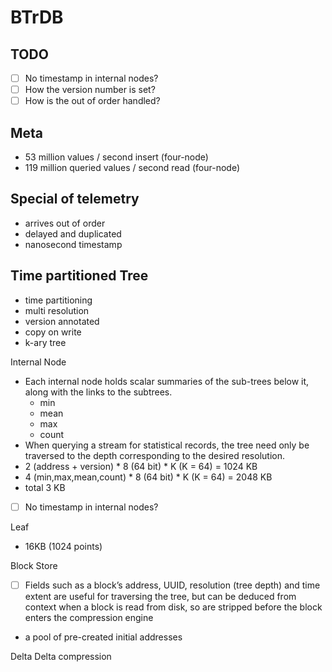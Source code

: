 # BTrDB

## TODO

- [ ] No timestamp in internal nodes?
- [ ] How the version number is set?
- [ ] How is the out of order handled?

## Meta

- 53 million values / second insert (four-node)
- 119 million queried values / second read (four-node)

## Special of telemetry

- arrives out of order
- delayed and duplicated
- nanosecond timestamp

## Time partitioned Tree

- time partitioning
- multi resolution
- version annotated
- copy on write
- k-ary tree

Internal Node

- Each internal node holds scalar summaries of the sub-trees below it, along with the links to the subtrees.
  - min
  - mean
  - max
  - count
- When querying a stream for statistical records, the tree need only be traversed to the depth corresponding to the desired resolution.
- 2 (address + version) * 8 (64 bit) * K (K = 64) = 1024 KB
- 4 (min,max,mean,count) *  8 (64 bit) * K (K = 64) = 2048 KB
- total 3 KB
- [ ] No timestamp in internal nodes?

Leaf

- 16KB (1024 points)

Block Store

- [ ] Fields such as a block’s address, UUID, resolution (tree depth) and time extent are useful for traversing the
tree, but can be deduced from context when a block is read from disk, so are stripped before the block enters the compression engine
- a pool of pre-created initial addresses

Delta Delta compression
